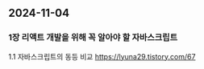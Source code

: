 ## 2024-11-04 

### 1장 리액트 개발을 위해 꼭 알아야 할 자바스크립트

1.1 자바스크립트의 동등 비교
 https://lyuna29.tistory.com/67
